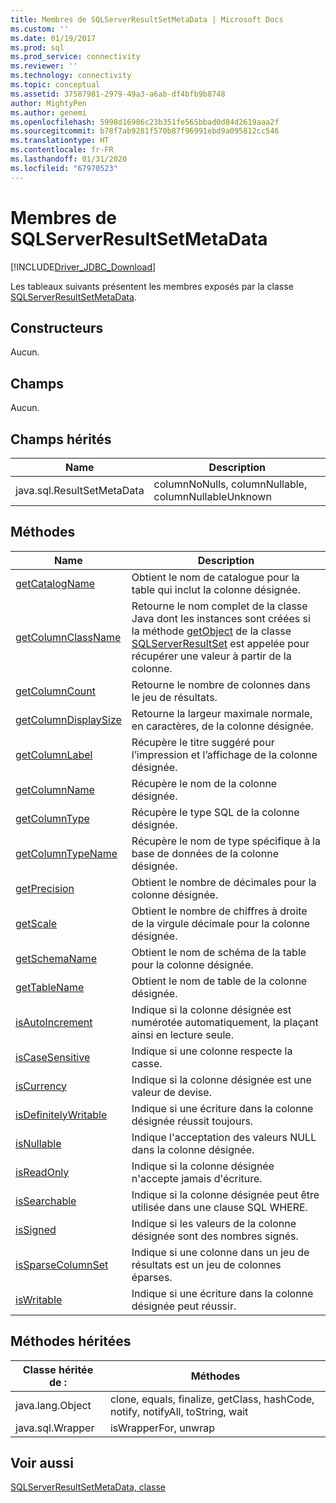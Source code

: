 ```yaml
---
title: Membres de SQLServerResultSetMetaData | Microsoft Docs
ms.custom: ''
ms.date: 01/19/2017
ms.prod: sql
ms.prod_service: connectivity
ms.reviewer: ''
ms.technology: connectivity
ms.topic: conceptual
ms.assetid: 37587981-2979-49a3-a6ab-df4bfb9b8748
author: MightyPen
ms.author: genemi
ms.openlocfilehash: 5998d16986c23b351fe565bbad0d84d2619aaa2f
ms.sourcegitcommit: b78f7ab9281f570b87f96991ebd9a095812cc546
ms.translationtype: HT
ms.contentlocale: fr-FR
ms.lasthandoff: 01/31/2020
ms.locfileid: "67970523"
---
```

# <a name="sqlserverresultsetmetadata-members"></a>Membres de SQLServerResultSetMetaData
[!INCLUDE[Driver_JDBC_Download](../../../includes/driver_jdbc_download.md)]

  Les tableaux suivants présentent les membres exposés par la classe [SQLServerResultSetMetaData](../../../connect/jdbc/reference/sqlserverresultsetmetadata-class.md).  
  
## <a name="constructors"></a>Constructeurs  
 Aucun.  
  
## <a name="fields"></a>Champs  
 Aucun.  
  
## <a name="inherited-fields"></a>Champs hérités  
  
|Name|Description|  
|----------|-----------------|  
|java.sql.ResultSetMetaData|columnNoNulls, columnNullable, columnNullableUnknown|  
  
## <a name="methods"></a>Méthodes  
  
|Name|Description|  
|----------|-----------------|  
|[getCatalogName](../../../connect/jdbc/reference/getcatalogname-method-sqlserverresultsetmetadata.md)|Obtient le nom de catalogue pour la table qui inclut la colonne désignée.|  
|[getColumnClassName](../../../connect/jdbc/reference/getcolumnclassname-method-sqlserverresultsetmetadata.md)|Retourne le nom complet de la classe Java dont les instances sont créées si la méthode [getObject](../../../connect/jdbc/reference/getobject-method-sqlserverresultset.md) de la classe [SQLServerResultSet](../../../connect/jdbc/reference/sqlserverresultset-class.md) est appelée pour récupérer une valeur à partir de la colonne.|  
|[getColumnCount](../../../connect/jdbc/reference/getcolumncount-method-sqlserverresultsetmetadata.md)|Retourne le nombre de colonnes dans le jeu de résultats.|  
|[getColumnDisplaySize](../../../connect/jdbc/reference/getcolumndisplaysize-method-sqlserverresultsetmetadata.md)|Retourne la largeur maximale normale, en caractères, de la colonne désignée.|  
|[getColumnLabel](../../../connect/jdbc/reference/getcolumnlabel-method-sqlserverresultsetmetadata.md)|Récupère le titre suggéré pour l’impression et l’affichage de la colonne désignée.|  
|[getColumnName](../../../connect/jdbc/reference/getcolumnname-method-sqlserverresultsetmetadata.md)|Récupère le nom de la colonne désignée.|  
|[getColumnType](../../../connect/jdbc/reference/getcolumntype-method-sqlserverresultsetmetadata.md)|Récupère le type SQL de la colonne désignée.|  
|[getColumnTypeName](../../../connect/jdbc/reference/getcolumntypename-method-sqlserverresultsetmetadata.md)|Récupère le nom de type spécifique à la base de données de la colonne désignée.|  
|[getPrecision](../../../connect/jdbc/reference/getprecision-method-sqlserverresultsetmetadata.md)|Obtient le nombre de décimales pour la colonne désignée.|  
|[getScale](../../../connect/jdbc/reference/getscale-method-sqlserverresultsetmetadata.md)|Obtient le nombre de chiffres à droite de la virgule décimale pour la colonne désignée.|  
|[getSchemaName](../../../connect/jdbc/reference/getschemaname-method-sqlserverresultsetmetadata.md)|Obtient le nom de schéma de la table pour la colonne désignée.|  
|[getTableName](../../../connect/jdbc/reference/gettablename-method-sqlserverresultsetmetadata.md)|Obtient le nom de table de la colonne désignée.|  
|[isAutoIncrement](../../../connect/jdbc/reference/isautoincrement-method-sqlserverresultsetmetadata.md)|Indique si la colonne désignée est numérotée automatiquement, la plaçant ainsi en lecture seule.|  
|[isCaseSensitive](../../../connect/jdbc/reference/iscasesensitive-method-sqlserverresultsetmetadata.md)|Indique si une colonne respecte la casse.|  
|[isCurrency](../../../connect/jdbc/reference/iscurrency-method-sqlserverresultsetmetadata.md)|Indique si la colonne désignée est une valeur de devise.|  
|[isDefinitelyWritable](../../../connect/jdbc/reference/isdefinitelywritable-method-sqlserverresultsetmetadata.md)|Indique si une écriture dans la colonne désignée réussit toujours.|  
|[isNullable](../../../connect/jdbc/reference/isnullable-method-sqlserverresultsetmetadata.md)|Indique l'acceptation des valeurs NULL dans la colonne désignée.|  
|[isReadOnly](../../../connect/jdbc/reference/isreadonly-method-sqlserverresultsetmetadata.md)|Indique si la colonne désignée n'accepte jamais d'écriture.|  
|[isSearchable](../../../connect/jdbc/reference/issearchable-method-sqlserverresultsetmetadata.md)|Indique si la colonne désignée peut être utilisée dans une clause SQL WHERE.|  
|[isSigned](../../../connect/jdbc/reference/issigned-method-sqlserverresultsetmetadata.md)|Indique si les valeurs de la colonne désignée sont des nombres signés.|  
|[isSparseColumnSet](../../../connect/jdbc/reference/issparsecolumnset-method-sqlserverresultsetmetadata.md)|Indique si une colonne dans un jeu de résultats est un jeu de colonnes éparses.|  
|[isWritable](../../../connect/jdbc/reference/iswritable-method-sqlserverresultsetmetadata.md)|Indique si une écriture dans la colonne désignée peut réussir.|  
  
## <a name="inherited-methods"></a>Méthodes héritées  
  
|Classe héritée de :|Méthodes|  
|---------------------------|-------------|  
|java.lang.Object|clone, equals, finalize, getClass, hashCode, notify, notifyAll, toString, wait|  
|java.sql.Wrapper|isWrapperFor, unwrap|  
  
## <a name="see-also"></a>Voir aussi  
 [SQLServerResultSetMetaData, classe](../../../connect/jdbc/reference/sqlserverresultsetmetadata-class.md)  
  
  
